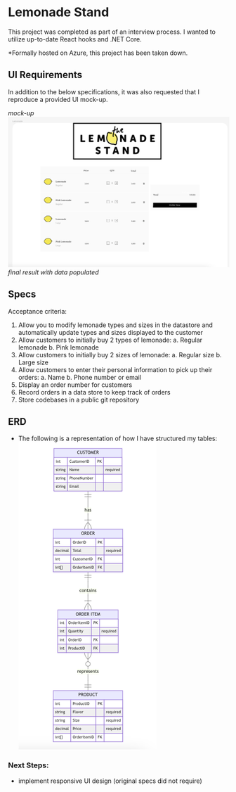 # Lemonade Stand

This project was completed as part of an interview process. I wanted to utilize up-to-date React hooks and .NET Core. 

*Formally hosted on Azure, this project has been taken down. 

## UI Requirements 
In addition to the below specifications, it was also requested that I reproduce a provided UI mock-up. 

_mock-up_
![Provided Mockup](mockup.png)
_final result with data populated_
<!-- TODO Add image of app with data populated -->

## Specs
Acceptance criteria: 
1. Allow you to modify lemonade types and sizes in the datastore and automatically update types and sizes displayed to the customer 
2. Allow customers to initially buy 2 types of lemonade:
  a. Regular lemonade 
  b. Pink lemonade 
2. Allow customers to initially buy 2 sizes of lemonade: 
  a. Regular size 
  b. Large size 
3. Allow customers to enter their personal information to pick up their orders: 
  a. Name 
  b. Phone number or email 
4. Display an order number for customers 
5. Record orders in a data store to keep track of orders 
6. Store codebases in a public git repository 


## ERD
- The following is a representation of how I have structured my tables:
![ERD](<Lemonade ERD.png>)


### Next Steps:
- implement responsive UI design (original specs did not require)
